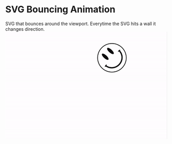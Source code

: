 # SVG Bouncing Animation
SVG that bounces around the viewport. Everytime the SVG hits a wall it changes direction.
![Preview](https://github.com/imjaked/SVG-Viewport-Bouncing/blob/main/preview.gif)
